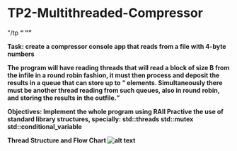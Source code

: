# TP2-Multithreaded-Compressor

"/tp <B> <T> <Q> <infile> <outfile>"

Task: create a compressor console app that reads from a file with 4-byte numbers

The program will have <T> reading threads that will read a block of size B from the 
infile in a round robin fashion, it must then process and deposit the results in a 
queue that can store up to <Q> elements.
Simultaneously there must be another thread reading from such queues, also in round
robin, and storing the results in the outfile.

Objectives:
Implement the whole program using RAII
Practive the use of standard library structures, specially:
std::threads
std::mutex
std::conditional_variable

Thread Structure and Flow Chart
![alt text](https://github.com/LeviMatias/TP2-Multithreaded-Compressor/blob/master/diagram.png)
